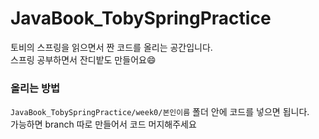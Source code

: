 # JavaBook_TobySpringPractice
토비의 스프링을 읽으면서 짠 코드를 올리는 공간입니다.  
스프링 공부하면서 잔디밭도 만들어요:smile:

### 올리는 방법  
```JavaBook_TobySpringPractice/week0/본인이름``` 폴더 안에 코드를 넣으면 됩니다.  
가능하면 branch 따로 만들어서 코드 머지해주세요
